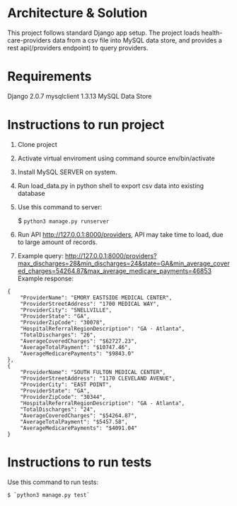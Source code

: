 # Architecture & Solution
This project follows standard Django app setup. The project loads health-care-providers data from a csv file into MySQL data store, and provides a rest api(/providers endpoint) to query providers.

# Requirements
Django 2.0.7
mysqlclient 1.3.13
MySQL Data Store

# Instructions to run project

1) Clone project
2) Activate virtual enviroment using command source env/bin/activate
3) Install MySQL SERVER on system.
4) Run load_data.py in python shell to export csv data into existing database
5) Use this command to server:

    $ `python3 manage.py runserver`
6) Run API http://127.0.0.1:8000/providers, API may take time to load, due to large amount of records.
7) Example query: http://127.0.0.1:8000/providers?max_discharges=28&min_discharges=24&state=GA&min_average_covered_charges=54264.87&max_average_medicare_payments=46853
  Example response:
  ```
  {
      "ProviderName": "EMORY EASTSIDE MEDICAL CENTER",
      "ProviderStreetAddress": "1700 MEDICAL WAY",
      "ProviderCity": "SNELLVILLE",
      "ProviderState": "GA",
      "ProviderZipCode": "30078",
      "HospitalReferralRegionDescription": "GA - Atlanta",
      "TotalDischarges": "26",
      "AverageCoveredCharges": "$62727.23",
      "AverageTotalPayment": "$10747.46",
      "AverageMedicarePayments": "$9843.0"
  },
  {
      "ProviderName": "SOUTH FULTON MEDICAL CENTER",
      "ProviderStreetAddress": "1170 CLEVELAND AVENUE",
      "ProviderCity": "EAST POINT",
      "ProviderState": "GA",
      "ProviderZipCode": "30344",
      "HospitalReferralRegionDescription": "GA - Atlanta",
      "TotalDischarges": "24",
      "AverageCoveredCharges": "$54264.87",
      "AverageTotalPayment": "$5457.58",
      "AverageMedicarePayments": "$4091.04"
  }
  ```
# Instructions to run tests
  Use this command to run tests:

    $ `python3 manage.py test`
